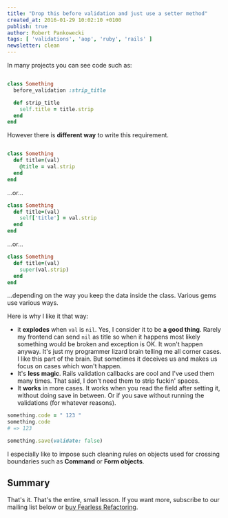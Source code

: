 ```yaml
---
title: "Drop this before validation and just use a setter method"
created_at: 2016-01-29 10:02:10 +0100
publish: true
author: Robert Pankowecki
tags: [ 'validations', 'aop', 'ruby', 'rails' ]
newsletter: clean
---
```


In many projects you can see code such as:

```ruby

class Something
  before_validation :strip_title

  def strip_title
    self.title = title.strip
  end
end
```

However there is **different way** to write this requirement.

<!-- more -->

```ruby

class Something
  def title=(val)
    @title = val.strip
  end
end
```

...or...

```ruby
class Something
  def title=(val)
    self['title'] = val.strip
  end
end
```

...or...

```ruby
class Something
  def title=(val)
    super(val.strip)
  end
end
```

...depending on the way you keep the data inside the class. Various gems use various ways.

Here is why I like it that way:

* it **explodes** when `val` is `nil`. Yes, I consider it to be **a good thing**. Rarely my frontend can send `nil` as title
so when it happens most likely something would be broken and exception is OK. It won't happen anyway. It's just my
programmer lizard brain telling me all corner cases. I like this part of the brain. But sometimes it deceives us and
makes us focus on cases which won't happen.
* It's **less magic**. Rails validation callbacks are cool and I've used them many times. That said, I don't need them to
strip fuckin' spaces.
* It **works** in more cases. It works when you read the field after setting it, without doing save in between. Or if you
save without running the validations (for whatever reasons).

```ruby
something.code = " 123 "
something.code
# => 123

something.save(validate: false)
```

I especially like to impose such cleaning rules on objects used for crossing boundaries such as **Command** or **Form objects**.

## Summary

That's it. That's the entire, small lesson. If you want more, subscribe to our mailing list below or [buy Fearless Refactoring](http://rails-refactoring.com).